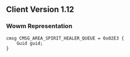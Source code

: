 ## Client Version 1.12

### Wowm Representation
```rust,ignore
cmsg CMSG_AREA_SPIRIT_HEALER_QUEUE = 0x02E3 {
    Guid guid;    
}

```

